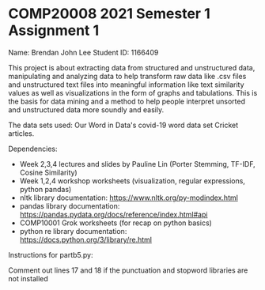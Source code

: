 # COMP20008 2021 Semester 1 Assignment 1
  
Name: Brendan John Lee
Student ID: 1166409

This project is about extracting data from structured and unstructured data, manipulating and analyzing data to help transform raw data like .csv files and 
unstructured text files into meaningful information like text similarity values as well as visualizations in the form of graphs and tabulations. This is the
basis for data mining and a method to help people interpret unsorted and unstructured data more soundly and easily.

The data sets used:
Our Word in Data's covid-19 word data set
Cricket articles.

Dependencies:

- Week 2,3,4 lectures and slides by Pauline Lin (Porter Stemming, TF-IDF, Cosine Similarity)
- Week 1,2,4 workshop worksheets (visualization, regular expressions, python pandas)
- nltk library documentation: https://www.nltk.org/py-modindex.html
- pandas library documentation: https://pandas.pydata.org/docs/reference/index.html#api
- COMP10001 Grok worksheets (for recap on python basics)
- python re library documentation: https://docs.python.org/3/library/re.html

Instructions for partb5.py:

Comment out lines 17 and 18 if the punctuation and stopword libraries are not installed 
